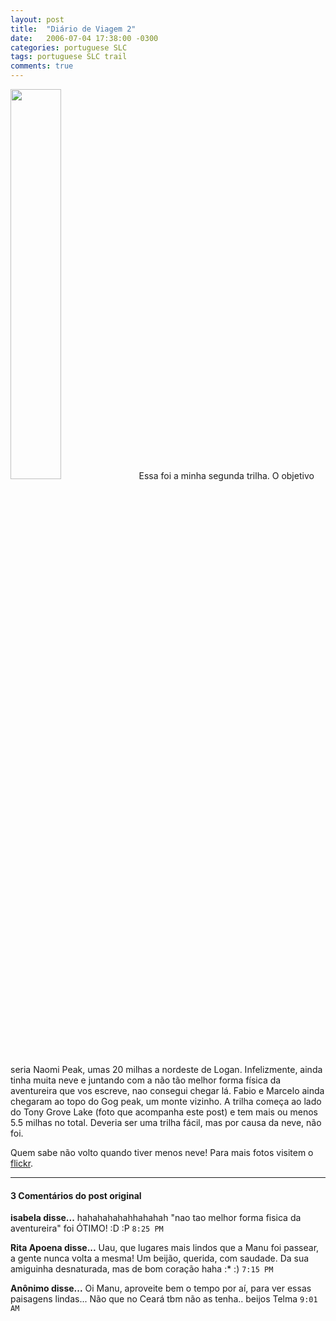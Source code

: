 ```yaml
---
layout: post
title:  "Diário de Viagem 2"
date:   2006-07-04 17:38:00 -0300
categories: portuguese SLC
tags: portuguese SLC trail
comments: true
---
```


<img class="image left-image" src="/blog/images/trail2.jpg" width="40%">
Essa foi a minha segunda trilha. O objetivo seria Naomi Peak, umas 20 milhas a nordeste de Logan. Infelizmente, ainda tinha muita neve e juntando com a não tão melhor forma física da aventureira que vos escreve, nao consegui chegar lá. Fabio e Marcelo ainda chegaram ao topo do Gog peak, um monte vizinho.
A trilha começa ao lado do Tony Grove Lake (foto que acompanha este post) e tem mais ou menos 5.5 milhas no total. Deveria ser uma trilha fácil, mas por causa da neve, não foi.

Quem sabe não volto quando tiver menos neve! Para mais fotos visitem o [flickr](https://www.flickr.com/photos/esantos/).

---

#### 3 Comentários do post original

**isabela disse...**
hahahahahahhahahah
"nao tao melhor forma fisica da aventureira" foi ÓTIMO! :D
:P  `8:25 PM`

**Rita Apoena disse...**
Uau, que lugares mais lindos que a Manu foi passear, a gente nunca volta a mesma! Um beijão, querida, com saudade. Da sua amiguinha desnaturada, mas de bom coração haha :* :)  `7:15 PM`  

**Anônimo disse...**
Oi Manu, 
aproveite bem o tempo por aí, para ver essas paisagens lindas...
Não que no Ceará tbm não as tenha..
beijos
Telma  `9:01 AM`  